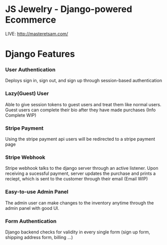 # JS Jewelry - Django-powered Ecommerce 
LIVE: http://masteretsam.com/

# Django Features
### User Authentication
Deploys sign in, sign out, and sign up through session-based authentication

### Lazy(Guest) User 
Able to give session tokens to guest users and treat them like normal users. Guest users can complete their bio after they have made purchases (Info Complete WIP)

### Stripe Payment
Using the stripe payment api users will be redirected to a stripe payment page

### Stripe Webhook
Stripe webhook talks to the django server through an active listener. Upon receiving a sucessful payment, server updates the purchase and prints a reciept, which is sent to the customer through their email (Email WIP)

### Easy-to-use Admin Panel
The admin user can make changes to the inventory anytime through the admin panel with good UI.

### Form Authentication
Django backend checks for validity in every single form (sign up form, shipping address form, billing ...)

